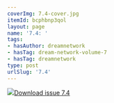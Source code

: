 ```yaml
---
coverImg: 7.4-cover.jpg
itemId: bcphbnp3qol
layout: page
name: '7.4: '
tags:
- hasAuthor: dreamnetwork
- hasTag: dream-network-volume-7
- hasTag: dreamnetwork
type: post
urlSlug: '7.4'
---
```

<img class="card-img" src="../images/7.4-rect.jpg"/><a href="../files/pdfs/Volume_7/7.4-Dream-Network-Bulletin_Volume-7-Number-4.pdf" download="">Download issue 7.4</a>